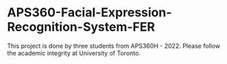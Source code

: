 # APS360-Facial-Expression-Recognition-System-FER
This project is done by three students from APS360H - 2022. 
Please follow the academic integrity at University of Toronto.

